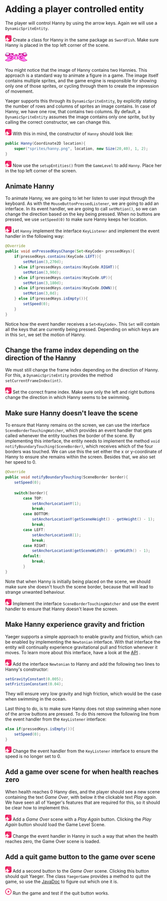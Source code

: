 # Adding a player controlled entity

The player will control Hanny by using the arrow keys. Again we will use
a `DynamicSpriteEntity`.

![Edit](images/edit.png) Create a class for Hanny in the same package as
`SwordFish`. Make sure Hanny is placed in the top left corner of the scene.

![Hanny](images/game/hanny.png)

You might notice that the image of Hanny contains two Hannies. This approach is
a standard way to animate a figure in a game. The image itself contains multiple
sprites, and the game engine is responsible for showing only one of those
sprites, or cycling through them to create the impression of movement.

Yaeger supports this through its `DynamicSpriteEntity`, by explicitly stating
the number of rows and columns of sprites an image contains. In case of Hanny,
we have one row, that contains two columns. By default, a `DynamicSpriteEntity`
assumes the image contains only one sprite, but by calling the correct
constructor, we can change this.

![Edit](images/edit.png) With this in mind, the constructor of `Hanny` should
look like:

```java
public Hanny(Coordinate2D location){
    super("sprites/hanny.png", location, new Size(20,40), 1, 2);
}
```

![Edit](images/edit.png) Now use the `setupEntities()` from the `GameLevel` to
add `Hanny`. Place her in the top left corner of the screen.

## Animate Hanny

To animate Hanny, we are going to let her listen to user input through the
keyboard. As with the `MouseButtonPressedListener`, we are going to add an 
interface. In its event handler, we are going to call `setMotion()`, so we 
can change the direction based on the key being pressed. When no buttons are 
pressed, we use `setSpeed(0)` to make sure Hanny keeps her location.

![Edit](images/edit.png) Let `Hanny` implement the interface `KeyListener` and
implement the event handler in the following way:

```java
@Override
public void onPressedKeysChange(Set<KeyCode> pressedKeys){
    if(pressedKeys.contains(KeyCode.LEFT)){
        setMotion(3,270d);
    } else if(pressedKeys.contains(KeyCode.RIGHT)){
        setMotion(3,90d);
    } else if(pressedKeys.contains(KeyCode.UP)){
        setMotion(3,180d);
    } else if(pressedKeys.contains(KeyCode.DOWN)){
        setMotion(3,0d);
    } else if(pressedKeys.isEmpty()){
        setSpeed(0);
    }
}
```

Notice how the event handler receives a `Set<KeyCode>`. This `Set` will contain
all the keys that are currently being pressed. Depending on which keys are in
this `Set`, we set the motion of Hanny.

## Change the frame index depending on the direction of the Hanny

We must still change the frame index depending on the direction of Hanny. For
this, a `DynamicSpriteEntity` provides the method ` setCurrentFrameIndex(int)`.

![Edit](images/edit.png) Set the correct frame index. Make sure only the left
and right buttons change the direction in which Hanny seems to be swimming.

## Make sure Hanny doesn't leave the scene

To ensure that Hanny remains on the screen, we can use the interface 
`SceneBorderTouchingWatcher`, which provides an event handler that gets called 
whenever the entity touches the border of the scene. By implementing this 
interface, the entity needs to implement the method 
`void notifyBoundaryTouching(SceneBorder)`, which receives which of the four 
borders was touched. We can use this the set either the x or 
y-coordinate of Hanny to ensure she remains within the screen. Besides that, we
also set her speed to 0.

```java
@Override
public void notifyBoundaryTouching(SceneBorder border){
    setSpeed(0);

    switch(border){
        case TOP:
            setAnchorLocationY(1);
            break;
        case BOTTOM:
            setAnchorLocationY(getSceneHeight() - getHeight() - 1);
            break;
        case LEFT:
            setAnchorLocationX(1);
            break;
        case RIGHT:
            setAnchorLocationX(getSceneWidth() - getWidth() - 1);
        default:
            break;
        }
}
```

Note that when Hanny is initially being placed on the scene, we should make sure
she doesn't touch the scene border, because that will lead to strange unwanted
behaviour.

![Edit](images/edit.png) Implement the interface `SceneBorderTouchingWatcher`
and use the event handler to ensure that Hanny doesn't leave the screen.

## Make Hanny experience gravity and friction

Yaeger supports a simple approach to enable gravity and friction, which can be
enabled by implementing the `Newtonian` interface. With that interface the 
entity will continually experience gravitational pull and friction whenever 
it moves. To learn more about this interface, have a look at
the [API](https://han-yaeger.github.io/yaeger/hanyaeger/com/github/hanyaeger/core/entities/motion/Movable.html)
.

![Edit](images/edit.png) Add the interface `Newtonian` to Hanny and add the
following two lines to Hanny's constructor:

```java
setGravityConstant(0.005);
setFrictionConstant(0.04);
```

They will ensure very low gravity and high friction, which would be the case
when swimming in the ocean.

Last thing to do, is to make sure Hanny does not stop swimming when none of the
arrow buttons are pressed. To do this remove the following line from the event
handler from the `KeyListener` interface:

```java
else if(pressedKeys.isEmpty()){
    setSpeed(0);
}
```

![Edit](images/edit.png) Change the event handler from the `KeyListener`
interface to ensure the speed is no longer set to 0.

## Add a game over scene for when health reaches zero

When health reaches 0 Hanny dies, and the player should see a new scene
containing the text *Game Over*, with below it the clickable text *Play 
again*. We have seen all of Yaeger's features that are required for this, so 
it should be clear how to implement this.

![Edit](images/edit.png) Add a *Game Over* scene with a *Play Again* button.
Clicking the *Play Again* button should load the Game Level Scene.

![Edit](images/edit.png) Change the event handler in Hanny in such a way that
when the health reaches zero, the Game Over scene is loaded.

## Add a quit game button to the game over scene

![Edit](images/edit.png) Add a second button to the *Game Over* scene. Clicking
this button should quit Yaeger. The class `YaegerGame` provides a method to 
quit the game, so use
the [JavaDoc](https://han-yaeger.github.io/yaeger/hanyaeger/com/github/hanyaeger/api/YaegerGame.html)
to figure out which one it is.

![Run](images/play.png) Run the game and test if the quit button works.

